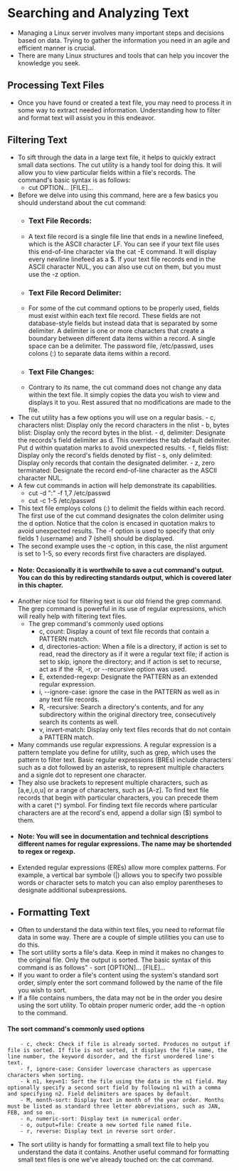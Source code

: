 # Searching and Analyzing Text
- Managing a Linux server involves many important steps and decisions based on data. Trying to gather the information you need in an agile and efficient manner is crucial.
- There are many Linux structures and tools that can help you incover the knowledge you seek.
## Processing Text Files
- Once you have found or created a text file, you may need to process it in some way to extract needed information. Understanding how to filter and format text will assist you in this endeavor.
## Filtering Text
- To sift through the data in a large text file, it helps to quickly extract small data sections. The cut utility is a handy tool for doing this. It will allow you to view particular fields within a file's records. The command's basic syntax is as follows:
    - cut OPTION... [FILE]...
- Before we delve into using this command, here are a few basics you should understand about the cut command:
    - ### Text File Records:
    - A text file record is a single file line that ends in a newline linefeed, which is the ASCII character LF. You can see if your text file uses this end-of-line character via the cat -E command. It will display every newline linefeed as a $. If your text file records end in the ASCII character NUL, you can also use cut on them, but you must use the -z option.
    - ### Text File Record Delimiter:
    - For some of the cut command options to be properly used, fields must exist within each text file record. These fields are not database-style fields but instead data that is separated by some delimiter. A delimiter is one or more characters that create a boundary between different data items within a record. A single space can be a delimiter. The password file, /etc/passwd, uses colons (:) to separate data items within a record.
    - ### Text File Changes:
    - Contrary to its name, the cut command does not change any data within the text file. It simply copies the data you wish to view and displays it to you. Rest assured that no modifications are made to the file.
- The cut utility has a few options you will use on a regular basis.
      - c, characters nlist: Display only the record characters in the nlist
      - b, bytes blist: Display only the record bytes in the blist.
      - d, delimiter: Designate the records's field delimiter as d. This overrides the tab default delimiter. Put d within quatation marks to avoid unexpected results.
      - f, fields flist: Display only the record's fields denoted by flist
      - s, only delimited: Display only records that contain the designated delimiter.
      - z, zero terminated: Designate the record end-of-line character as the ASCII character NUL.
- A few cut commands in action will help demonstrate its capabilities.
    - cut -d ":" -f 1,7 /etc/passwd
    - cut -c 1-5 /etc/passwd
- This text file employs colons (:) to delimit the fields within each record. The first use of the cut command designates the colon delimiter using the d option. Notice that the colon is encased in quotation makrs to avoid unexpected results. The -f option is used to specify that only fields 1 (username) and 7 (shell) should be displayed.
- The second example uses the -c option, in this case, the nlist argument is set to 1-5, so every records first five characters are displayed.
- #### Note: Occasionally it is worthwhile to save a cut command's output. You can do this by redirecting standards output, which is covered later in this chapter.
-  Another nice tool for filtering text is our old friend the grep command. The grep command is powerful in its use of regular expressions, which will really help with filtering text files.
    - The grep command's commonly used options
      - c, count: Display a count of text file records that contain a PATTERN match.
      - d, directories-action: When a file is a directory, if action is set to read, read the directory as if it were a regular text file; if action is set to skip, ignore the directory; and if action is set to recurse, act as if the -R, -r, or --recursive option was used.
      - E, extended-regexp: Designate the PATTERN as an extended regular expression.
      - i, --ignore-case: ignore the case in the PATTERN as well as in any text file records.
      - R, -recursive: Search a directory's contents, and for any subdirectory within the original directory tree, consecutively search its contents as well.
      - v, invert-match: Display only text files records that do not contain a PATTERN match.
- Many commands use regular expressions. A regular expression is a pattern template you define for utility, such as grep, which uses the pattern to filter text. Basic regular expressions (BREs) include characters such as a dot followed by an asterisk, to represent multiple characters and a signle dot to represent one character.
- They also use brackets to represent multiple characters, such as [a,e,i,o,u] or a range of characters, such as [A-z]. To find text file records that begin with particular characters, you can precede them with a caret (^) symbol. For finding text file records where particular characters are at the record's end, append a dollar sign ($) symbol to them.
- #### Note: You will see in documentation and technical descriptions different names for regular expressions. The name may be shortended to regex or regexp.
- Extended regular expressions (EREs) allow more complex patterns. For example, a vertical bar symbole (|) allows you to specify two possible words or character sets to match you can also employ parentheses to designate additional subexpressions.
- ## Formatting Text
- Often to understand the data within text files, you need to reformat file data in some way. There are a couple of simple utilities you can use to do this.
- The sort utility sorts a file's data. Keep in mind it makes no changes to the original file. Only the output is sorted. The basic syntax of this command is as follows"
        - sort [OPTION]... [FILE]...
- If you want to order a file's content using the system's standard sort order, simply enter the sort command followed by the name of the file you wish to sort.
- If a file contains numbers, the data may not be in the order you desire using the sort utility. To obtain proper numeric order, add the -n option to the command.
#### The sort command's commonly used options
        - c, check: Check if file is already sorted. Produces no output if file is sorted. If file is not sorted, it displays the file name, the line number, the keyword disorder, and the first unordered line's text.
        - f, ignore-case: Consider lowercase characters as uppercase characters when sorting.
        - k n1, key=n1: Sort the file using the data in the n1 field. May optionally specify a second sort field by following n1 with a comma and specifying n2. Field delimiters are spaces by default.
        - M, month-sort: Display text in month of the year order. Months must be listed as standard three letter abbreviations, such as JAN, FEB, and so on.
        - n, numeric-sort: Display text in numerical order.
        - o, output=file: Create a new sorted file named file.
        - r, reverse: Display text in reverse sort order.
- The sort utility is handy for formatting a small text file to help you understand the data it contains. Another useful command for formatting small text files is one we've already touched on: the cat command.      
